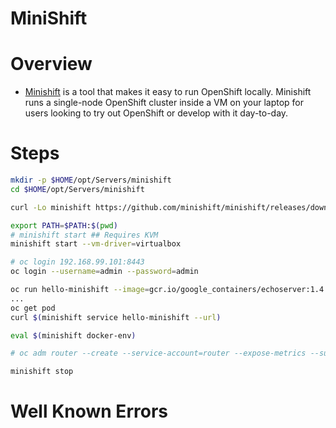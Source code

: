 ﻿MiniShift
========

# Overview

- [Minishift](https://github.com/minishift/minishift) is a tool that makes it easy to run OpenShift locally. Minishift runs a single-node OpenShift cluster inside a VM on your laptop for users looking to try out OpenShift or develop with it day-to-day.

# Steps

```bash
mkdir -p $HOME/opt/Servers/minishift
cd $HOME/opt/Servers/minishift

curl -Lo minishift https://github.com/minishift/minishift/releases/download/v0.9.0/minishift-linux-amd64 && chmod +x minishift

export PATH=$PATH:$(pwd)
# minishift start ## Requires KVM
minishift start --vm-driver=virtualbox

# oc login 192.168.99.101:8443
oc login --username=admin --password=admin

oc run hello-minishift --image=gcr.io/google_containers/echoserver:1.4 --port=8080 --expose --service-overrides='{"apiVersion": "v1", "spec": {"type": "NodePort"}}'
...
oc get pod
curl $(minishift service hello-minishift --url)

eval $(minishift docker-env)

# oc adm router --create --service-account=router --expose-metrics --subdomain="$(minishift ip).xip.io"

minishift stop
```

# Well Known Errors
